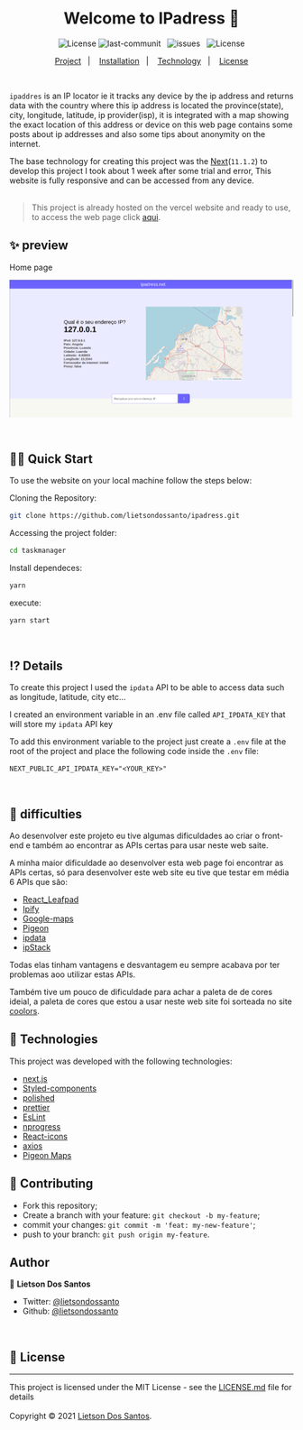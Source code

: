 <h1 align="center">Welcome to IPadress 👋</h1>
<p align="center">
    <img alt="License" src="https://img.shields.io/badge/Version-1.0-brightgreen">
    <img src="https://img.shields.io/github/last-commit/lietsondossanto/ipadress" alt="last-communit">&nbsp;&nbsp;
    <img src="https://img.shields.io/github/issues/lietsondossanto/ipadress" alt="issues">&nbsp;&nbsp;
    <img alt="License" src="https://img.shields.io/badge/license-MIT-brightgreen">
</p>
<p align="center">
    <a href="#project">Project</a>&nbsp;&nbsp;&nbsp;|&nbsp;&nbsp;&nbsp;
    <a href="#installation">Installation</a>&nbsp;&nbsp;&nbsp;|&nbsp;&nbsp;&nbsp;
    <a href="#technology">Technology</a>&nbsp;&nbsp;&nbsp;|&nbsp;&nbsp;&nbsp;
    <a href="#license">License</a>
</p><br>

<span id="project">`ipaddres`</span> is an IP locator ie it tracks any device by the ip address and returns data with the country where this ip address is located the province(state), city, longitude, latitude, ip provider(isp), it is integrated with a map showing the exact location of this address or device on this web page contains some posts about ip addresses and also some tips about anonymity on the internet.

The base technology for creating this project was the [Next](https://reactjs.org/)(`11.1.2`) to develop this project I took about 1 week after some trial and error, This website is fully responsive and can be accessed from any device.<br><br>

> This project is already hosted on the vercel website and ready to use, to access the web page click [aqui](https://ipadress.vercel.app/).

## ✨ preview

Home page

<p align="center">
  <img width="700" align="center" src="./src/assets/img/img.png" alt="demo"/>
</p><br>

## <span id="installation">👨‍💻 Quick Start</span>

To use the website on your local machine follow the steps below:

Cloning the Repository:

```sh
git clone https://github.com/lietsondossanto/ipadress.git
```

Accessing the project folder:

```sh
cd taskmanager
```

Install dependeces:

```sh
yarn
```

execute:

```sh
yarn start
```
<br>

## ⁉️ Details

To create this project I used the `ipdata` API to be able to access data such as longitude, latitude, city etc...

I created an environment variable in an .env file called `API_IPDATA_KEY` that will store my `ipdata` API key

To add this environment variable to the project just create a `.env` file at the root of the project and place the following code inside the `.env` file:
```
NEXT_PUBLIC_API_IPDATA_KEY="<YOUR_KEY>"
```
<br>

## 😤 difficulties

Ao desenvolver este projeto eu tive algumas dificuldades ao criar o front-end e também ao encontrar as APIs certas para usar neste web saite.

A minha maior dificuldade ao desenvolver esta web page foi encontrar as APIs certas, só para desenvolver este web site eu tive que testar em média 6 APIs que são:

- [React_Leafpad]()
- [Ipify]()
- [Google-maps]()
- [Pigeon]()
- [ipdata]()
- [ipStack]()

Todas elas tinham vantagens e desvantagem eu sempre acabava por ter problemas aoo utilizar estas APIs.

Também tive um pouco de dificuldade para achar a paleta de de cores ideial,
a paleta de cores que estou a usar neste web site foi sorteada no site [coolors](https://coolors.co/).

## <span id="technology">🚀 Technologies</span>

This project was developed with the following technologies:

- [next.js](https://next.org/)
- [Styled-components](https://styled-components.com/)
- [polished](https://polished.js.org/)
- [prettier](https://prettier.io/)
- [EsLint](https://eslint.org/)
- [nprogress](https://www.npmjs.com/package/nprogress)
- [React-icons](https://react-icons.github.io/react-icons/)
- [axios](https://github.com/axios/axios)
- [Pigeon Maps](https://pigeon-maps.js.org/)

## 🤝 Contributing
- Fork this repository;
- Create a branch with your feature: `git checkout -b my-feature`;
- commit your changes: `git commit -m 'feat: my-new-feature'`;
- push to your branch: `git push origin my-feature`.

## Author

👤 **Lietson Dos Santos**

- Twitter: [@lietsondossanto](https://twitter.com/lietsondossanto)
- Github: [@lietsondossanto](https://github.com/lietsondossanto)
<br />
<h2 id="license">📝 License</h2>

---
This project is licensed under the MIT License - see the [LICENSE.md](LICENSE.md) file for details<br><br>
Copyright © 2021 [Lietson Dos Santos](https://github.com/lietsondossanto).
